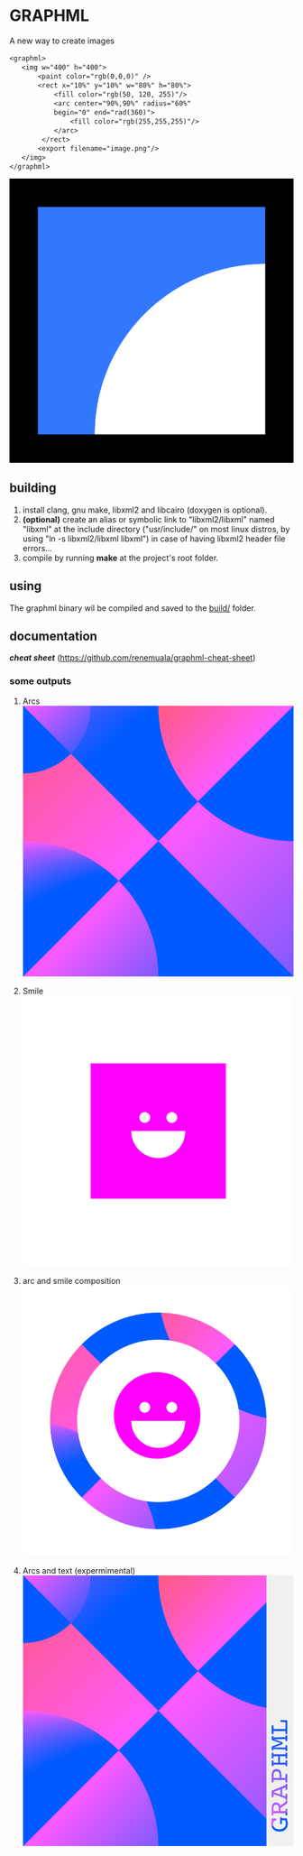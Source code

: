 # GRAPHML

A new way to create images

```
<graphml>
   <img w="400" h="400">
       <paint color="rgb(0,0,0)" />
       <rect x="10%" y="10%" w="80%" h="80%">
           <fill color="rgb(50, 120, 255)"/>
           <arc center="90%,90%" radius="60%"
           begin="0" end="rad(360)">
               <fill color="rgb(255,255,255)"/>
           </arc>
        </rect>
       <export filename="image.png"/>
   </img>
</graphml>
```

![image.png](./image.png)

## building

1. install clang, gnu make, libxml2 and libcairo (doxygen is optional).
2. __(optional)__ create an alias or symbolic link to "libxml2/libxml" named "libxml" at the include directory ("usr/include/" on most linux distros, by using "ln -s libxml2/libxml libxml") in case of having libxml2 header file errors...
3. compile by running __make__ at the project's root folder.

## using

The graphml binary wil be compiled and saved to the [build/](/build/) folder.

## documentation

___cheat sheet___ (https://github.com/renemuala/graphml-cheat-sheet)

### some outputs

1. Arcs
![arcs](./helloworld.png)

2. Smile
![face](./helloworld2.png)

3. arc and smile composition
![arc&face](/helloworld1.png)

4. Arcs and text (expermimental)
![arc&text](/image2.png)